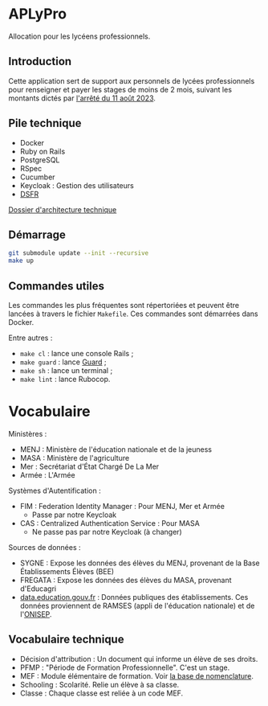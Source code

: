 # APLyPro

Allocation pour les lycéens professionnels.

## Introduction

Cette application sert de support aux personnels de lycées professionnels pour renseigner et payer les stages de moins de 2 mois, suivant les montants dictés par [l'arrêté du 11 août 2023](https://www.legifrance.gouv.fr/loda/id/JORFTEXT000047963979?init=true&page=1&query=allocation+lyc%C3%A9en&searchField=ALL&tab_selection=all).

## Pile technique

- Docker
- Ruby on Rails
- PostgreSQL
- RSpec
- Cucumber
- Keycloak : Gestion des utilisateurs
- [DSFR](https://www.systeme-de-design.gouv.fr/)

[Dossier d'architecture technique](https://pad.numerique.gouv.fr/MBIlOHybQnGJBQE6LNFitw)

## Démarrage

```sh
git submodule update --init --recursive
make up
```

## Commandes utiles

Les commandes les plus fréquentes sont répertoriées et peuvent être
lancées à travers le fichier `Makefile`. Ces commandes sont démarrées
dans Docker.

Entre autres :

- `make cl` : lance une console Rails ;
- `make guard` : lance [Guard](https://github.com/guard/guard) ;
- `make sh` : lance un terminal ;
- `make lint` : lance Rubocop.

# Vocabulaire

Ministères :
- MENJ : Ministère de l'éducation nationale et de la jeuness
- MASA : Ministère de l'agriculture
- Mer : Secrétariat d'État Chargé De La Mer
- Armée : L'Armée

Systèmes d'Autentification :
- FIM : Federation Identity Manager : Pour MENJ, Mer et Armée
  - Passe par notre Keycloak
- CAS : Centralized Authentication Service : Pour MASA
  - Ne passe pas par notre Keycloak (à changer)

Sources de données :
- SYGNE : Expose les données des élèves du MENJ, provenant de la Base Établissements Élèves (BEE)
- FREGATA : Expose les données des élèves du MASA, provenant d'Educagri
- [data.education.gouv.fr](https://data.education.gouv.fr/api/v1/console/records/1.0/search/?dataset=fr-en-annuaire-education) : Données publiques des établissements. Ces données proviennent de RAMSES (appli de l'éducation nationale) et de l'[ONISEP](https://www.onisep.fr/ressources/univers-lycee/lycees/hauts-de-france/oise/lycee-professionnel-arthur-rimbaud).

## Vocabulaire technique

- Décision d'attribution : Un document qui informe un élève de ses droits.
- PFMP : "Période de Formation Professionnelle". C'est un stage.
- MEF : Module élémentaire de formation. Voir [la base de nomenclature](https://infocentre.pleiade.education.fr/bcn/workspace/viewTable/n/N_MEF).
- Schooling : Scolarité. Relie un élève à sa classe.
- Classe : Chaque classe est reliée à un code MEF.

